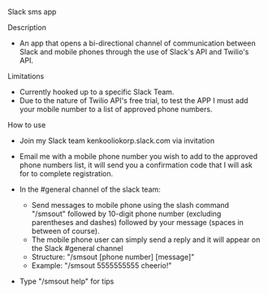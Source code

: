 Slack sms app 

Description
  - An app that opens a bi-directional channel of communication between Slack and mobile phones through the use of Slack's API and Twilio's API.
  
Limitations
  - Currently hooked up to a specific Slack Team.
  - Due to the nature of Twilio API's free trial, to test the APP I must add your mobile number to a list of approved phone numbers.
  
How to use
  - Join my Slack team kenkooliokorp.slack.com via invitation
  - Email me with a mobile phone number you wish to add to the approved phone numbers list, it will send you a confirmation code that I will ask for to complete registration.
  
  - In the #general channel of the slack team:
    - Send messages to mobile phone using the slash command "/smsout" followed by 10-digit phone number (excluding parentheses and dashes) followed by your message (spaces in between of course).
    - The mobile phone user can simply send a reply and it will appear on the Slack #general channel
    - Structure: "/smsout [phone number] [message]"
    - Example: "/smsout 5555555555 cheerio!" 
    
  - Type "/smsout help" for tips
